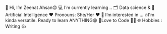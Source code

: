 👋 Hi, I’m Zeenat Ahsan😍
💻 I’m currently learning ..
🗂️ Data science & 🤖Artificial Intelligence
❤️ Pronouns: She/Her ♥
👀 I’m interested in ...
🔥I'm kinda versatile. Ready to learn ANYTHING😁
🌱Love to Code 👨‍💻
🌐 Hobbies : Writing 👍
